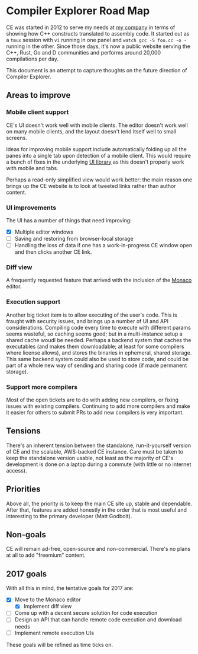 # Compiler Explorer Road Map

CE was started in 2012 to serve my needs at [my company](http:/drw.com) in terms of showing how
C++ constructs translated to assembly code. It started out as a `tmux` session with `vi` running in one
panel and `watch gcc -S foo.cc -o -` running in the other. Since those days, it's now a public website
serving the C++, Rust, Go and D communities and performs around 20,000 compilations per day.

This document is an attempt to capture thoughts on the future direction of Compiler Explorer.

## Areas to improve

### Mobile client support

CE's UI doesn't work well with mobile clients. The editor doesn't work well on many mobile clients, and the
layout doesn't lend itself well to small screens.

Ideas for improving mobile support include automatically folding up all the panes into a single tab upon
detection of a mobile client. This would require a bunch of fixes in the 
underlying [UI library](http://golden-layout.com) as this doesn't properly work with mobile and tabs.

Perhaps a read-only simplified view would work better: the main reason one brings up the CE website is to
look at tweeted links rather than author content.

### UI improvements

The UI has a number of things that need improving:

- [X] Multiple editor windows
- [ ] Saving and restoring from browser-local storage
- [ ] Handling the loss of data if one has a work-in-progress CE window open and then clicks another CE link.

### Diff view

A frequently requested feature that arrived with the inclusion of the [Monaco](https://microsoft.github.io/monaco-editor/) editor.

### Execution support

Another big ticket item is to allow executing of the user's code. This is fraught with security issues, and
brings up a number of UI and API considerations. Compiling code every time to execute with different params
seems wasteful, so caching seems good; but in a multi-instance setup a shared cache woudl be needed. Perhaps
a backend system that caches the executables (and makes them downloadable; at least for some compilers where
license allows), and stores the binaries in ephemeral, shared storage. This same backend system could also 
be used to store code, and could be part of a whole new way of sending and sharing code (if made permanent
storage).

### Support more compilers

Most of the open tickets are to do with adding new compilers, or fixing issues with existing compilers.
Continuing to add more compilers and make it easier for others to submit PRs to add new compilers is
very important.

## Tensions

There's an inherent tension between the standalone, run-it-yourself version of CE and the scalable, AWS-backed
CE instance. Care must be taken to keep the standalone version usable, not least as the majority of CE's
development is done on a laptop during a commute (with little or no internet access).

## Priorities

Above all, the priority is to keep the main CE site up, stable and dependable. After that, features are
added honestly in the order that is most useful and interesting to the primary developer (Matt Godbolt).

## Non-goals
CE will remain ad-free, open-source and non-commercial. There's no plans at all to add "freemium" content.

## 2017 goals

With all this in mind, the tentative goals for 2017 are:

- [X] Move to the Monaco editor
   
   - [X] Implement diff view
- [ ] Come up with a decent secure solution for code execution
- [ ] Design an API that can handle remote code execution and download needs
- [ ] Implement remote execution UIs

These goals will be refined as time ticks on.
